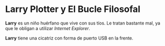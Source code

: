 # Larry Plotter y El Bucle Filosofal

**Larry** es un niño huérfano que vive con sus tíos. Le tratan bastante mal,
ya que le obligan a utilizar *Internet Explorer*.

**Larry** tiene una cicatriz con forma de puerto USB en la frente.
